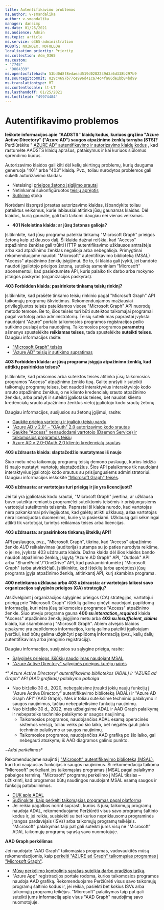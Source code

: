 ```yaml
---
title: Autentifikavimo problemos
ms.author: v-smandalika
author: v-smandalika
manager: dansimp
ms.date: 01/25/2021
ms.audience: Admin
ms.topic: article
ms.service: o365-administration
ROBOTS: NOINDEX, NOFOLLOW
localization_priority: Priority
ms.collection: Adm_O365
ms.custom:
- "7748"
- "9004339"
ms.openlocfilehash: 53bd0d8f8edaead519d0282239d3a6d338b297b9
ms.sourcegitcommit: 029c4697b77ce996d41ca74c4fa86de1bb84bd99
ms.translationtype: MT
ms.contentlocale: lt-LT
ms.lasthandoff: 01/25/2021
ms.locfileid: "49974484"
---
```

# <a name="authentication-issues"></a>Autentifikavimo problemos

**Ieškote informacijos apie "AADSTS" klaidų kodus, kuriuos grąžino "Azure Active Directory" ("Azure AD") saugos atpažinimo ženklų tarnyba (STS)?** Peržiūrėkite " [AZURE AD" autentifikavimo ir autorizavimo klaidų kodus](https://docs.microsoft.com/azure/active-directory/develop/reference-aadsts-error-codes) , kad rastumėte AADSTS klaidų aprašus, pataisymus ir kai kuriuos siūlomus sprendimo būdus.

Autorizavimo klaidos gali kilti dėl kelių skirtingų problemų, kurių dauguma generuoja "401" arba "403" klaidą. Pvz., toliau nurodytos problemos gali sukelti autorizavimo klaidas:

- Neteisingi [prieigos žetono įsigijimo srautai](https://docs.microsoft.com/azure/active-directory/develop/authentication-vs-authorization) 
- Netinkamai sukonfigūruotos [teisių aprėptis](https://docs.microsoft.com/azure/active-directory/develop/v2-permissions-and-consent) 
- [Sutikimo](https://docs.microsoft.com/azure/active-directory/develop/howto-convert-app-to-be-multi-tenant#understanding-user-and-admin-consent) stoka

Norėdami išspręsti įprastas autorizavimo klaidas, išbandykite toliau pateiktus veiksmus, kurie labiausiai atitinka jūsų gaunamas klaidas. Dėl klaidos, kurią gaunate, gali būti taikomi daugiau nei vienas veiksmas.

- **401 Neleistina klaida: ar jūsų žetonas galioja?**

Įsitikinkite, kad jūsų programa pateikia tinkamą "Microsoft Graph" prieigos žetoną kaip užklausos dalį. Ši klaida dažnai reiškia, kad "Access" atpažinimo ženklas gali trūkti HTTP autentifikavimo užklausos antraštėje arba kad atpažinimo ženklas negalioja arba nebegalioja. Primygtinai rekomenduojame naudoti "Microsoft" autentifikavimo biblioteką (MSAL) "Access" atpažinimo ženklų įsigijimui. Be to, ši klaida gali įvykti, jei bandote naudoti įgaliotojo prieigos žetoną, suteiktą asmeniniam "Microsoft" abonementui, kad pasiektumėte API, kuris palaiko tik darbo arba mokymo įstaigos paskyras (organizacijos paskyras).

**403 Forbidden klaida: pasirinkote tinkamą teisių rinkinį?**

Įsitikinkite, kad prašėte tinkamo teisių rinkinio pagal "Microsoft Graph" API taikomųjų programų iškvietimus. Rekomenduojamos mažiausiai privilegijuotos teisės pateikiamos visose "Microsoft Graph" API nuorodų metodo temose. Be to, šios teisės turi būti suteiktos taikomajai programai pagal vartotoją arba administratorių. Teisių suteikimas paprastai įvyksta naudojant "Azure" portalo taikomosios programos registracijos peilio sutikimo puslapį arba naudojimą. Taikomosios programos **parametrų** ašmenys spustelėkite **reikiamas teises**, tada spustelėkite **suteikti teises**. Daugiau informacijos rasite:

- ["Microsoft Graph" teisės](https://docs.microsoft.com/graph/permissions-reference) 
- ["Azure AD" teisių ir sutikimo supratimas](https://docs.microsoft.com/azure/active-directory/develop/v2-permissions-and-consent)

**403 Forbidden klaida: ar jūsų programa įsigyja atpažinimo ženklą, kad atitiktų pasirinktas teises?**

Įsitikinkite, kad prašomos arba suteiktos teisės atitinka jūsų taikomosios programos "Access" atpažinimo ženklo tipą. Galite prašyti ir suteikti taikomųjų programų teises, bet naudoti interaktyvius interaktyviojo kodo srauto atpažinimo ženklus, o ne kliento kredencialų srauto atpažinimo ženklus, arba prašyti ir suteikti įgaliotasis teises, bet naudoti kliento kredencialų srauto atpažinimo ženklus vietoj įgaliotojo kodo srautų žetonų.

Daugiau informacijos, susijusios su žetonų įgijimui, rasite:

- [Gaukite prieigą vartotojų ir įgaliotų teisių vardu](https://docs.microsoft.com/graph/auth-v2-user) 
- ["Azure AD v 2.0" – "OAuth" 2,0 autorizavimo kodo srautas](https://docs.microsoft.com/azure/active-directory/develop/v2-oauth2-auth-code-flow) 
- [Gaukite "Access" nenaudodami vartotojo (Daemon Service) ir taikomosios programos teisių](https://docs.microsoft.com/graph/auth-v2-service) 
- [Azure AD v 2.0-OAuth 2,0 kliento kredencialų srautas](https://docs.microsoft.com/azure/active-directory/develop/v2-oauth2-client-creds-grant-flow)

**403 uždrausta klaida: slaptažodžio nustatymas iš naujo**

Šiuo metu nėra taikomųjų programų teisių demono paslaugų, kurios leidžia iš naujo nustatyti vartotojų slaptažodžius. Šios API palaikomos tik naudojant interaktyvius įgaliotojo kodo srautus su prisijungusiems administratoriui. Daugiau informacijos ieškokite ["Microsoft Graph" teisės](https://docs.microsoft.com/graph/permissions-reference).

**403 uždrausta: ar vartotojas turi prieigą ir jie yra licencijuoti?**

Jei tai yra įgaliotasis kodo srautai, "Microsoft Graph" įvertina, ar užklausa buvo suteikta remiantis programėlei suteiktomis teisėmis ir prisijungusiems vartotojui suteiktomis teisėmis. Paprastai ši klaida nurodo, kad vartotojas nėra pakankamai privilegijuotas, kad galėtų atlikti užklausą, **arba** vartotojas nėra licencijuotas duomenims, kurie yra pasiekiami. Užklausą gali sėkmingai atlikti tik vartotojai, turintys reikiamas teises arba licencijas.

**403 uždrausta: ar pasirinkote tinkamą išteklių API?**

API paslaugos, pvz., "Microsoft Graph", tikrina, kad "Access" atpažinimo ženklo *AUD* reikalavimas (auditorija) sutampa su jo paties nurodyta reikšme, o jei ne, įvyksta 403 uždrausta klaida. Dažna klaida dėl šios klaidos bando naudoti atpažinimo ženklą, įsigytą "Azure AD Graph" API, "Outlook" API arba "SharePoint"/"OneDrive" API, kad paskambintumėte į "Microsoft Graph" (arba atvirkščiai). Įsitikinkite, kad išteklių (arba aprėpties) jūsų programa įgyja atpažinimo ženklą, atitinkantį API, kurį skambina programa.

**400 netinkama užklausa arba 403 uždrausta: ar vartotojas laikosi savo organizacijos sąlyginės prieigos (CA) strategijų?**

Atsižvelgiant į organizacijos sąlyginės prieigos (CA) strategijas, vartotojui prieigą prie "Microsoft Graph" išteklių galima ginčyti naudojant papildomą informaciją, kuri nėra jūsų taikomosios programos "Access" atpažinimo ženkle. Šiuo atveju programa gauna **400 su *interaction_required*** klaida "Access" atpažinimo ženklų įsigijimo metu arba **403 su *Insufficient_claims*** klaida, kai skambinama į "Microsoft Graph". Abiem atvejais klaidos atsakyme yra papildomos informacijos, kurią galima pateikti įgaliotajam įverčiui, kad būtų galima užginčyti papildomą informaciją (pvz., kelių dalių autentifikavimą arba įrenginio registraciją).

Daugiau informacijos, susijusios su sąlygine prieiga, rasite:

- [Sąlyginės prieigos iššūkių naudojimas naudojant MSAL](https://docs.microsoft.com/azure/active-directory/develop/msal-error-handling-dotnet#conditional-access-and-claims-challenges) 
- ["Azure Active Directory" sąlyginės prieigos kūrėjo gairės](https://docs.microsoft.com/azure/active-directory/develop/v2-conditional-access-dev-guide)

*" *_Azure Active Directory" autentifikavimo bibliotekos (ADAL) ir "AZURE ad Graph" API (AAD grafikas) palaikymo pabaiga_*

- Nuo birželio 30 d., 2020, nebegalėsime įtraukti jokių naujų funkcijų į "Azure Active Directory" autentifikavimo biblioteką (ADAL) ir "Azure AD Graph API" (AAD Graph). Mes ir toliau suteiksime techninio palaikymo ir saugos naujinimus, tačiau nebepateiksime funkcijų naujinimų.
- Nuo birželio 30 d., 2022, mes užbaigsime ADAL ir AAD Graph palaikymą ir nebepateiks techninio palaikymo ar saugos naujinimų.
    - Taikomosios programos, naudojančios ADAL esamą operacinės sistemos versiją, toliau veiks po šio laiko, bet negalės gauti jokio techninio palaikymo ar saugos naujinimų.
    - Taikomosios programos, naudojančios AAD grafiką po šio laiko, gali nebegauti atsakymų iš AAD diagramos galinio punkto.

−*Adal perkėlimas**

Rekomenduojame naujinti į ["Microsoft" autentifikavimo biblioteką (MSAL)](https://docs.microsoft.com/azure/active-directory/develop/v2-overview), kuri turi naujausias funkcijas ir saugos naujinimus. Ši rekomendacija taikoma "Microsoft" perkeliant jos taikomąsias programas į MSAL pagal palaikymo pabaigos terminą. "Microsoft" programų perkėlimo į MSAL tikslas – užtikrinti, kad programos būtų naudingos naudojant MSAL esamą saugos ir funkcijų patobulinimus.

- [DUK apie ADAL](https://docs.microsoft.com/azure/active-directory/develop/msal-migration#frequently-asked-questions-faq) 
- [Sužinokite, kaip perkelti taikomąsias programas pagal platformą](https://docs.microsoft.com/azure/active-directory/develop/msal-migration#frequently-asked-questions-faq) 
- Jei reikia pagalbos norint suprasti, kurios iš jūsų taikomųjų programų naudoja ADAL, rekomenduojame Peržiūrėti visus savo programų šaltinio kodus ir, jei reikia, susisiekti su bet kuriuo nepriklausomu programinės įrangos pardavėjais (ISVs) arba taikomųjų programų teikėjais. "Microsoft" palaikymas taip pat gali suteikti jums visų ne "Microsoft" ADAL taikomųjų programų sąrašą savo nuomotojuje.

**AAD Graph perkėlimas**

Jei naudojate "AAD Graph" taikomąsias programas, vadovaukitės mūsų rekomendacijomis, kaip [perkelti "AZURE ad Graph" taikomąsias programas į "Microsoft Graph"](https://docs.microsoft.com/graph/migrate-azure-ad-graph-planning-checklist?view=graph-rest-1.0&preserve-view=true).

- [Mūsų perkėlimo kontrolinis sąrašas suteikia darbo pradžios tašką](https://docs.microsoft.com/graph/migrate-azure-ad-graph-planning-checklist). 
- "Azure App" registracijos portale rodoma, kurios taikomosios programos naudoja AAD grafiką. Rekomenduojame Peržiūrėti visus savo taikomųjų programų šaltinio kodus ir, jei reikia, pasiekti bet kokius ISVs arba taikomųjų programų teikėjus. "Microsoft" palaikymas taip pat gali suteikti jums informaciją apie visus "AAD Graph" naudojimą savo nuomotojuje.

 










